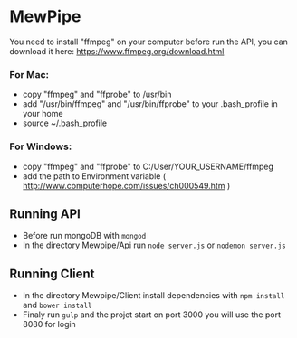 MewPipe
=======

You need to install "ffmpeg" on your computer before run the API, you can download it here: https://www.ffmpeg.org/download.html

### For Mac:
* copy "ffmpeg" and "ffprobe" to /usr/bin
* add "/usr/bin/ffmpeg" and "/usr/bin/ffprobe" to your .bash_profile in your home 
* source ~/.bash_profile

### For Windows: 
* copy "ffmpeg" and "ffprobe" to C:/User/YOUR_USERNAME/ffmpeg
* add the path to Environment variable ( http://www.computerhope.com/issues/ch000549.htm )

## Running API
* Before run mongoDB with `mongod`
* In the directory Mewpipe/Api run `node server.js` or `nodemon server.js`

## Running Client
* In the directory Mewpipe/Client install dependencies with `npm install` and `bower install`
* Finaly run `gulp` and the projet start on port 3000 you will use the port 8080 for login
